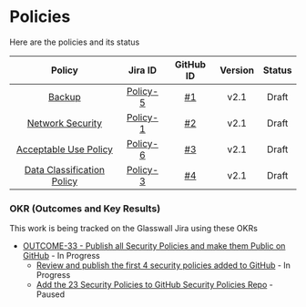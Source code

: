 # Policies

Here are the policies and its status

|                                                                   Policy                                                                  |                           Jira ID                           |                                GitHub ID                                | Version | Status |
|:-----------------------------------------------------------------------------------------------------------------------------------------:|:-----------------------------------------------------------:|:-----------------------------------------------------------------------:|:-------:|:------:|
|                   [Backup](https://github.com/filetrust/Glasswall-Security-Policies/blob/master/policies/backup.md)                   | [Policy-5](https://glasswall.atlassian.net/browse/POLICY-5) | [#1](https://github.com/filetrust/Glasswall-Security-Policies/issues/1) |   v2.1  |  Draft |
|           [Network Security](https://github.com/filetrust/Glasswall-Security-Policies/blob/master/policies/network-security.md)           | [Policy-1](https://glasswall.atlassian.net/browse/POLICY-1) | [#2](https://github.com/filetrust/Glasswall-Security-Policies/issues/2) |   v2.1  |  Draft |
|      [Acceptable Use Policy](https://github.com/filetrust/Glasswall-Security-Policies/blob/master/policies/acceptable-use-policy.md)      | [Policy-6](https://glasswall.atlassian.net/browse/POLICY-6) | [#3](https://github.com/filetrust/Glasswall-Security-Policies/issues/3) |   v2.1  |  Draft |
| [Data Classification Policy](https://github.com/filetrust/Glasswall-Security-Policies/blob/master/policies/data-classification-policy.md) | [Policy-3](https://glasswall.atlassian.net/browse/POLICY-3) | [#4](https://github.com/filetrust/Glasswall-Security-Policies/issues/4) |   v2.1  | Draft  |


### OKR (Outcomes and Key Results)

This work is being tracked on the Glasswall Jira using these OKRs

- [OUTCOME-33 - Publish all Security Policies and make them Public on GitHub](https://glasswall.atlassian.net/browse/OUTCOME-33) - In Progress
  -  [Review and publish the first 4 security policies added to GitHub](https://glasswall.atlassian.net/browse/KEYRESULT-36) - In Progress
  -  [Add the 23 Security Policies to GitHub Security Policies Repo](https://glasswall.atlassian.net/browse/KEYRESULT-15) - Paused
